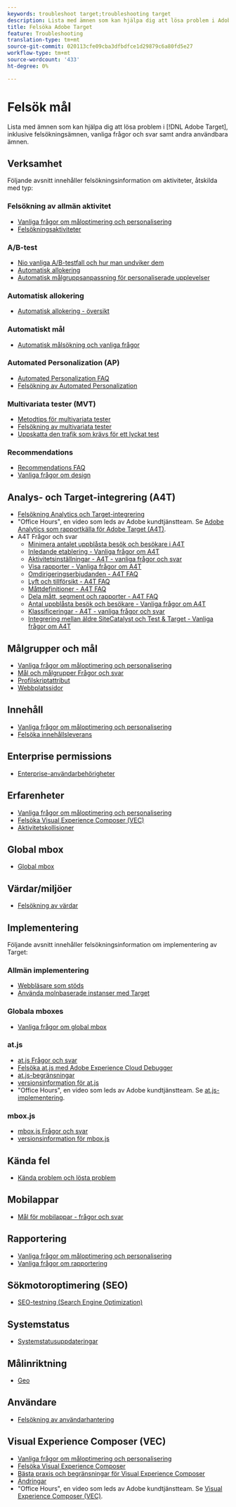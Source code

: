 ```yaml
---
keywords: troubleshoot target;troubleshooting target
description: Lista med ämnen som kan hjälpa dig att lösa problem i Adobe Target, inklusive felsökningsfrågor, vanliga frågor och svar samt andra användbara ämnen.
title: Felsöka Adobe Target
feature: Troubleshooting
translation-type: tm+mt
source-git-commit: 020113cfe09cba3dfbdfce1d29879c6a80fd5e27
workflow-type: tm+mt
source-wordcount: '433'
ht-degree: 0%

---
```



# Felsök mål

Lista med ämnen som kan hjälpa dig att lösa problem i [!DNL Adobe Target], inklusive felsökningsämnen, vanliga frågor och svar samt andra användbara ämnen.

## Verksamhet

Följande avsnitt innehåller felsökningsinformation om aktiviteter, åtskilda med typ:

### Felsökning av allmän aktivitet

* [Vanliga frågor om måloptimering och personalisering](/help/c-intro/cmp-target-standard-cheatsheet.md)
* [Felsökningsaktiviteter](/help/c-activities/c-troubleshooting-activities/troubleshooting-activities.md)

### A/B-test

* [Nio vanliga A/B-testfall och hur man undviker dem](/help/c-activities/t-test-ab/common-ab-testing-pitfalls.md)
* [Automatisk allokering](/help/c-activities/automated-traffic-allocation/automated-traffic-allocation.md)
* [Automatisk målgruppsanpassning för personaliserade upplevelser](/help/c-activities/auto-target/auto-target-to-optimize.md)

### Automatisk allokering

* [Automatisk allokering - översikt](/help/c-activities/automated-traffic-allocation/automated-traffic-allocation.md#section_0E72C1D72DE74F589F965D4B1763E5C3)

### Automatiskt mål

* [Automatisk målsökning och vanliga frågor](/help/c-activities/auto-target/auto-target-troubleshooting-faqs.md)

### Automated Personalization (AP)

* [Automated Personalization FAQ](/help/c-activities/t-automated-personalization/automated-personalization-faq.md)
* [Felsökning av Automated Personalization](/help/c-activities/t-automated-personalization/ap-trouble.md)

### Multivariata tester (MVT)

* [Metodtips för multivariata tester](/help/c-activities/c-multivariate-testing/best-practices.md)
* [Felsökning av multivariata tester](/help/c-activities/c-multivariate-testing/best-practices.md)
* [Uppskatta den trafik som krävs för ett lyckat test](/help/c-activities/c-multivariate-testing/t-create-multivariate-test/traffic-estimator.md)

### Recommendations

* [Recommendations FAQ](/help/c-recommendations/c-recommendations-faq/recommendations-faq.md)
* [Vanliga frågor om design](/help/c-recommendations/c-design-overview/template-faq.md)

## Analys- och Target-integrering (A4T)

* [Felsökning Analytics och Target-integrering](/help/c-integrating-target-with-mac/a4t/c-a4t-troubleshooting/a4t-troubleshooting.md)
* &quot;Office Hours&quot;, en video som leds av Adobe kundtjänstteam. Se [Adobe Analytics som rapportkälla för Adobe Target (A4T)](/help/c-integrating-target-with-mac/a4t/a4t.md).
* A4T Frågor och svar
   * [Minimera antalet uppblåsta besök och besökare i A4T](/help/c-integrating-target-with-mac/a4t/c-a4t-troubleshooting/minimizing-inflated-visit-and-visitor-counts-a4t.md)
   * [Inledande etablering - Vanliga frågor om A4T](/help/c-integrating-target-with-mac/a4t/r-a4t-faq/a4t-faq-initial-provisioning.md)
   * [Aktivitetsinställningar - A4T - vanliga frågor och svar](/help/c-integrating-target-with-mac/a4t/r-a4t-faq/a4t-faq-activity-setup.md)
   * [Visa rapporter - Vanliga frågor om A4T](/help/c-integrating-target-with-mac/a4t/r-a4t-faq/a4t-faq-viewing-reports.md)
   * [Omdirigeringserbjudanden - A4T FAQ](/help/c-integrating-target-with-mac/a4t/r-a4t-faq/a4t-faq-redirect-offers.md)
   * [Lyft och tillförsikt - A4T FAQ](/help/c-integrating-target-with-mac/a4t/r-a4t-faq/a4t-faq-lift-and-confidence.md)
   * [Måttdefinitioner - A4T FAQ](/help/c-integrating-target-with-mac/a4t/r-a4t-faq/a4t-faq-metric-definition.md)
   * [Dela mått, segment och rapporter - A4T FAQ](/help/c-target/c-troubleshooting-targets-and-audiences/a4t-faq-sharing-metrics-audiences-reports.md)
   * [Antal uppblåsta besök och besökare - Vanliga frågor om A4T](/help/c-integrating-target-with-mac/a4t/r-a4t-faq/a4t-faq-inflated-visit-and-visitor-counts.md)
   * [Klassificeringar - A4T - vanliga frågor och svar](/help/c-integrating-target-with-mac/a4t/r-a4t-faq/a4t-faq-classifications.md)
   * [Integrering mellan äldre SiteCatalyst och Test &amp; Target - Vanliga frågor om A4T](/help/c-integrating-target-with-mac/a4t/r-a4t-faq/a4t-faq-old-integration.md)

## Målgrupper och mål

* [Vanliga frågor om måloptimering och personalisering](/help/c-intro/cmp-target-standard-cheatsheet.md)
* [Mål och målgrupper Frågor och svar](/help/c-target/c-troubleshooting-targets-and-audiences/troubleshooting-targets-and-audiences.md)
* [Profilskriptattribut](/help/c-target/c-visitor-profile/profile-parameters.md)
* [Webbplatssidor](/help/c-target/c-audiences/c-target-rules/site-pages.md)

## Innehåll

* [Vanliga frågor om måloptimering och personalisering](/help/c-intro/cmp-target-standard-cheatsheet.md)
* [Felsöka innehållsleverans](/help/c-activities/c-troubleshooting-activities/content-trouble.md)

## Enterprise permissions

* [Enterprise-användarbehörigheter](/help/administrating-target/c-user-management/property-channel/property-channel.md)

## Erfarenheter

* [Vanliga frågor om måloptimering och personalisering](/help/c-intro/cmp-target-standard-cheatsheet.md)
* [Felsöka Visual Experience Composer (VEC)](/help/c-experiences/c-visual-experience-composer/r-troubleshoot-composer/troubleshoot-composer.md)
* [Aktivitetskollisioner](/help/c-experiences/c-visual-experience-composer/activity-collisions.md)

## Global mbox

* [Global mbox](/help/c-implementing-target/c-implementing-target-for-client-side-web/c-target-atjs-faq/global-mbox-frequently-asked-questions.md)

## Värdar/miljöer

* [Felsökning av värdar](/help/administrating-target/hosts.md)

## Implementering

Följande avsnitt innehåller felsökningsinformation om implementering av Target:

### Allmän implementering

* [Webbläsare som stöds](/help/c-implementing-target/c-considerations-before-you-implement-target/supported-browsers.md)
* [Använda molnbaserade instanser med Target](/help/c-implementing-target/c-implementing-target-for-client-side-web/c-target-debugging-atjs/targeting-using-cloud-based-instances.md)

### Globala mboxes

* [Vanliga frågor om global mbox](/help/c-implementing-target/c-implementing-target-for-client-side-web/c-target-atjs-faq/global-mbox-frequently-asked-questions.md)

### at.js

* [at.js Frågor och svar](/help/c-implementing-target/c-implementing-target-for-client-side-web/c-target-atjs-faq/target-atjs-faq.md)
* [Felsöka at.js med Adobe Experience Cloud Debugger](/help/c-implementing-target/c-implementing-target-for-client-side-web/c-target-debugging-atjs/target-debugging-atjs.md)
* [at.js-begränsningar](/help/c-implementing-target/c-implementing-target-for-client-side-web/t-mbox-download/c-target-atjs-implementation/target-atjs-limitations.md)
* [versionsinformation för at.js](/help/c-implementing-target/c-implementing-target-for-client-side-web/target-atjs-versions.md)
* &quot;Office Hours&quot;, en video som leds av Adobe kundtjänstteam. Se [at.js-implementering](/help/c-implementing-target/c-implementing-target-for-client-side-web/t-mbox-download/c-target-atjs-implementation/target-atjs-implementation.md).

### mbox.js

* [mbox.js Frågor och svar](/help/c-implementing-target/c-implementing-target-for-client-side-web/t-mbox-download/mboxjs-frequently-asked-questions.md)
* [versionsinformation för mbox.js](/help/c-implementing-target/c-implementing-target-for-client-side-web/t-mbox-download/mboxjs-change-log.md)

## Kända fel

* [Kända problem och lösta problem](/help/r-release-notes/known-issues-resolved-issues.md)

## Mobilappar

* [Mål för mobilappar - frågor och svar](/help/c-target-mobile-app/target-for-mobile-apps-faq.md)

## Rapportering

* [Vanliga frågor om måloptimering och personalisering](/help/c-intro/cmp-target-standard-cheatsheet.md)
* [Vanliga frågor om rapportering](/help/c-reports/reporting-frequently-asked-questions.md)

## Sökmotoroptimering (SEO)

* [SEO-testning (Search Engine Optimization)](/help/c-implementing-target/c-implementing-target-for-client-side-web/c-how-atjs-works/how-atjs-works.md)

## Systemstatus

* [Systemstatusuppdateringar](/help/r-release-notes/system-status-updates.md)

## Målinriktning

* [Geo](/help/c-target/c-audiences/c-target-rules/geo.md)

## Användare

* [Felsökning av användarhantering](/help/administrating-target/c-user-management/c-user-management/troubleshooting-user-management.md)

## Visual Experience Composer (VEC)

* [Vanliga frågor om måloptimering och personalisering](/help/c-intro/cmp-target-standard-cheatsheet.md)
* [Felsöka Visual Experience Composer](/help/c-experiences/c-visual-experience-composer/r-troubleshoot-composer/troubleshoot-composer.md)
* [Bästa praxis och begränsningar för Visual Experience Composer](/help/c-experiences/c-visual-experience-composer/experience-composer-best-practices.md)
* [Ändringar](/help/c-experiences/c-visual-experience-composer/c-vec-code-editor/vec-code-editor.md)
* &quot;Office Hours&quot;, en video som leds av Adobe kundtjänstteam. Se [Visual Experience Composer (VEC)](/help/c-experiences/c-visual-experience-composer/visual-experience-composer.md).